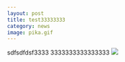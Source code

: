 ```yaml
---
layout: post
title: test33333333
category: news
image: pika.gif
---
```

sdfsdfdsf3333
3333333333333333
![](../images/pika.gif )  
